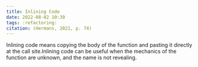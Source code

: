 ```yaml
---
title: Inlining Code
date: 2022-08-02 10:39
tags: :refactoring:
citation: (Hermans, 2021, p. 74)
---
```


Inlining code means copying the body of the function and pasting it directly at the call site.Inlining code can be useful when the mechanics of the function are unknown, and the name is not revealing.
